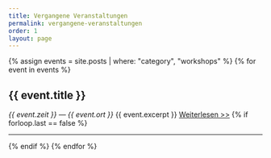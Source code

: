 ```yaml
---
title: Vergangene Veranstaltungen
permalink: vergangene-veranstaltungen
order: 1
layout: page
---
```



{% assign events = site.posts | where: "category", "workshops" %}
{% for event in events %}
<h2>{{ event.title }}</h2>
<em>{{ event.zeit }} — {{ event.ort }}</em>
{{ event.excerpt }}
<a href="{{ site.baseurl }}{{ event.url }}">Weiterlesen >></a>
{% if forloop.last == false %} <hr> {% endif %}
{% endfor %}
